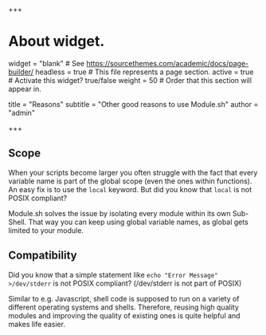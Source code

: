 +++
# About widget.
widget = "blank"  # See https://sourcethemes.com/academic/docs/page-builder/
headless = true  # This file represents a page section.
active = true  # Activate this widget? true/false
weight = 50  # Order that this section will appear in.

title = "Reasons"
subtitle = "Other good reasons to use Module.sh"
author = "admin"

+++

## Scope

When your scripts become larger you often struggle with the fact
that every variable name is part of the global scope (even the ones
within functions). An easy fix is to use the `local` keyword. But
did you know that `local` is not POSIX compliant?

Module.sh solves the issue by isolating every module within its own
Sub-Shell. That way you can keep using global variable names, as
global gets limited to your module.

## Compatibility

Did you know that a simple statement like `echo "Error Message" >/dev/stderr`
is not POSIX compliant? (/dev/stderr is not part of POSIX)

Similar to e.g. Javascript, shell code is supposed to run on a
variety of different operating systems and shells. Therefore,
reusing high quality modules and improving the quality of existing
ones is quite helpful and makes life easier.
